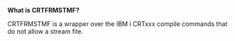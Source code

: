 
**What is CRTFRMSTMF?** 

CRTFRMSTMF is a wrapper over the IBM i CRTxxx compile commands that do not allow a stream file.